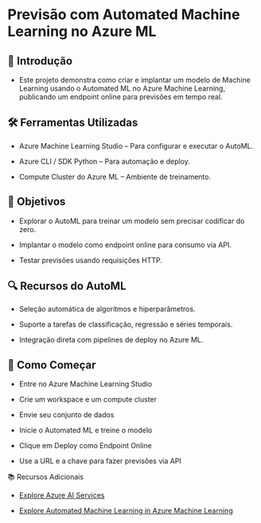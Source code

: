 # Previsão com Automated Machine Learning no Azure ML

## 📌 Introdução
- Este projeto demonstra como criar e implantar um modelo de Machine Learning usando o Automated ML no Azure Machine Learning, publicando um endpoint online para previsões em tempo real.

## 🛠️ Ferramentas Utilizadas

- Azure Machine Learning Studio – Para configurar e executar o AutoML.

- Azure CLI / SDK Python – Para automação e deploy.

- Compute Cluster do Azure ML – Ambiente de treinamento.

## 🎯 Objetivos

- Explorar o AutoML para treinar um modelo sem precisar codificar do zero.

- Implantar o modelo como endpoint online para consumo via API.

- Testar previsões usando requisições HTTP.

## 🔍 Recursos do AutoML

- Seleção automática de algoritmos e hiperparâmetros.

- Suporte a tarefas de classificação, regressão e séries temporais.

- Integração direta com pipelines de deploy no Azure ML.

## 🚀 Como Começar

- Entre no Azure Machine Learning Studio

- Crie um workspace e um compute cluster

- Envie seu conjunto de dados

- Inicie o Automated ML e treine o modelo

- Clique em Deploy como Endpoint Online

- Use a URL e a chave para fazer previsões via API

📚 Recursos Adicionais

- [Explore Azure AI Services](https://microsoftlearning.github.io/mslearn-ai-fundamentals/Instructions/Labs/02-content-safety.html)

- [Explore Automated Machine Learning in Azure Machine Learning](https://microsoftlearning.github.io/mslearn-ai-fundamentals/Instructions/Labs/01-machine-learning.html)








